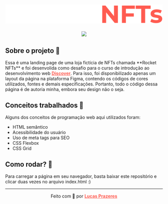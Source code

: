 <h1 align=center>
  <img src="./public/assets/logo.svg" alt="Rocket NFTs">
</h1>

<div align=center>
  <img src=".github/demo.gif" width="600">
</div>


<h2> Sobre o projeto 🤯 </h2>

<p>Essa é uma landing page de uma loja fictícia de NFTs chamada **Rocket NFTs** e foi desenvolida como desafio para o curso de introdução ao desenvolvimento web <a href="https://app.rocketseat.com.br/discover" style="color: #FF5B50;font-weight: bold;">Discover</a>. Para isso, foi disponibilizado apenas um layout da página na plataforma Figma, contendo os códigos de cores utilizados, fontes e demais especificações. Portanto, todo o 
código dessa página é de autoria minha, embora seu design não o seja.</p>

<h2> Conceitos trabalhados 🚀 </h2>

Alguns dos conceitos de programação web aqui utilizados foram:

 - HTML semântico
 - Acessibilidade do usuário
 - Uso de meta tags para SEO
 - CSS Flexbox
 - CSS Grid

<h2> Como rodar? 🤔 </h2>

Para carregar a página em seu navegador, basta baixar este repositório e clicar
duas vezes no arquivo index.html :)

---

<div align=center>Feito com 🧡 por <a style="color: #FF5B50;font-weight: bold;" href="https://www.linkedin.com/in/lucas-prazeres/">Lucas Prazeres</a><div>